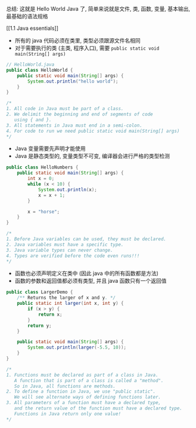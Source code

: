 总结: 这就是 Hello World Java 了, 简单来说就是文件, 类, 函数, 变量, 基本输出, 最基础的语法规格

[[1.1 Java essentials]]

- 所有的 java 代码必须在类里, 类型必须跟源文件名相同
- 对于需要执行的类 (主类, 程序入口), 需要 `public static void main(String[] args)`
```java
// HelloWorld.java
public class HelloWorld {
	public static void main(String[] args) {
		System.out.println("hello world");
	}
}

/*
1. All code in Java must be part of a class.
2. We delimit the beginning and end of segments of code
   using { and }.
3. All statements in Java must end in a semi-colon.
4. For code to run we need public static void main(String[] args)
*/
```

- Java 变量需要先声明才能使用
- Java 是静态类型的, 变量类型不可变, 编译器会进行严格的类型检测
```java
public class HelloNumbers {
	public static void main(String[] args) {
		int x = 0;
		while (x < 10) {
			System.out.println(x);
			x = x + 1;
		}

		x = "horse";
	}
}

/*
1. Before Java variables can be used, they must be declared.
2. Java variables must have a specific type.
3. Java variable types can never change.
4. Types are verified before the code even runs!!!
*/
```


- 函数也必须声明定义在类中 (因此 java 中的所有函数都是方法)
- 函数的参数和返回值都必须有类型, 并且 java 函数只有一个返回值
```java
public class LargerDemo {
	/** Returns the larger of x and y. */
	public static int larger(int x, int y) {
		if (x > y) {
			return x;
		}
		return y;
	}

	public static void main(String[] args) {
		System.out.println(larger(-5.5, 10));
	}
} 

/*
1. Functions must be declared as part of a class in Java.
   A function that is part of a class is called a "method".
   So in Java, all functions are methods.
2. To define a function in Java, we use "public static".
   We will see alternate ways of defining functions later.
3. All parameters of a function must have a declared type,
   and the return value of the function must have a declared type.
   Functions in Java return only one value!
*/
```

